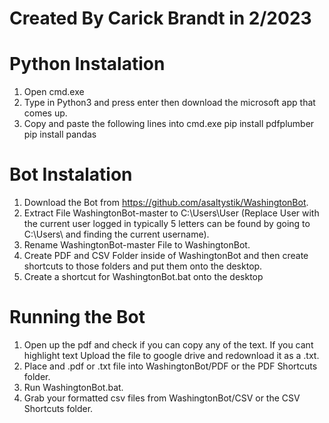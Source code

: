 # Created By Carick Brandt in 2/2023

# Python Instalation
1. Open cmd.exe
2. Type in Python3 and press enter then download the microsoft app that comes up.
3. Copy and paste the following lines into cmd.exe
pip install pdfplumber
pip install pandas


# Bot Instalation
1. Download the Bot from https://github.com/asaltystik/WashingtonBot.
2. Extract File WashingtonBot-master to C:\Users\User 
    (Replace User with the current user logged in typically 5 letters can be found by going to C:\Users\ and finding the current username).
3. Rename WashingtonBot-master File to WashingtonBot.
4. Create PDF and CSV Folder inside of WashingtonBot and then create shortcuts to those folders and put them onto the desktop.
5. Create a shortcut for WashingtonBot.bat onto the desktop


# Running the Bot
1. Open up the pdf and check if you can copy any of the text. If you cant highlight text Upload the file to google drive and redownload it as a .txt.
2. Place and .pdf or .txt file into WashingtonBot/PDF or the PDF Shortcuts folder.
3. Run WashingtonBot.bat.
4. Grab your formatted csv files from WashingtonBot/CSV or the CSV Shortcuts folder.
